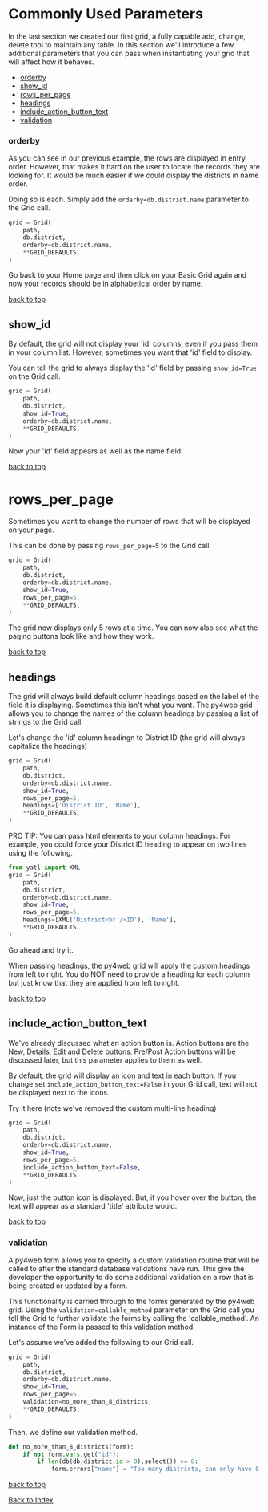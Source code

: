 # Commonly Used Parameters

In the last section we created our first grid, a fully capable add, change, delete tool to maintain any table. In this section we'll introduce a few additional parameters that you can pass when instantiating your grid that will affect how it behaves.

- [orderby](#orderby)
- [show_id](#show_id)
- [rows_per_page](#rows_per_page)
- [headings](#headings)
- [include_action_button_text](#include_action_button_text)
- [validation](#validation)

### orderby
As you can see in our previous example, the rows are displayed in entry order. However, that makes it hard on the user to locate the records they are looking for.  It would be much easier if we could display the districts in name order. 

Doing so is each.  Simply add the `orderby=db.district.name` parameter to the Grid call.

```python
grid = Grid(
    path,
    db.district,
    orderby=db.district.name,
    **GRID_DEFAULTS,
)
```

Go back to your Home page and then click on your Basic Grid again and now your records should be in alphabetical order by name.

[back to top](#commonly-used-parameters)

## show_id
By default, the grid will not display your 'id' columns, even if you pass them in your column list.  However, sometimes you want that 'id' field to display. 

You can tell the grid to always display the 'id' field by passing `show_id=True` on the Grid call.

```python
grid = Grid(
    path,
    db.district,
    show_id=True,
    orderby=db.district.name,
    **GRID_DEFAULTS,
)
```
Now your 'id' field appears as well as the name field.

[back to top](#commonly-used-parameters)

# rows_per_page
Sometimes you want to change the number of rows that will be displayed on your page.

This can be done by passing `rows_per_page=5` to the Grid call.
```python
grid = Grid(
    path,
    db.district,
    orderby=db.district.name,
    show_id=True,
    rows_per_page=5,
    **GRID_DEFAULTS,
)
```
The grid now displays only 5 rows at a time. You can now also see what the paging buttons look like and how they work.

[back to top](#commonly-used-parameters)

## headings
The grid will always build default column headings based on the label of the field it is displaying. Sometimes this isn't what you want. The py4web grid allows you to change the names of the column headings by passing a list of strings to the Grid call.

Let's change the 'id' column headingn to District ID (the grid will always capitalize the headings)

```python
grid = Grid(
    path,
    db.district,
    orderby=db.district.name,
    show_id=True,
    rows_per_page=5,
    headings=['District ID', 'Name'],
    **GRID_DEFAULTS,
)
```
PRO TIP: You can pass html elements to your column headings. For example, you could force your District ID heading to appear on two lines using the following.
```python
from yatl import XML
grid = Grid(
    path,
    db.district,
    orderby=db.district.name,
    show_id=True,
    rows_per_page=5,
    headings=[XML('District<br />ID'), 'Name'],
    **GRID_DEFAULTS,
)
```

Go ahead and try it.

When passing headings, the py4web grid will apply the custom headings from left to right. You do NOT need to provide a heading for each column but just know that they are applied from left to right.

[back to top](#commonly-used-parameters)

## include_action_button_text
We've already discussed what an action button is. Action buttons are the New, Details, Edit and Delete buttons.  Pre/Post Action buttons will be discussed later, but this parameter applies to them as well.

By default, the grid will display an icon and text in each button. If you change set `include_action_button_text=False` in your Grid call, text will not be displayed next to the icons.

Try it here (note we've removed the custom multi-line heading)
```python
grid = Grid(
    path,
    db.district,
    orderby=db.district.name,
    show_id=True,
    rows_per_page=5,
    include_action_button_text=False,
    **GRID_DEFAULTS,
)
```
Now, just the button icon is displayed. But, if you hover over the button, the text will appear as a standard 'title' attribute would.

[back to top](#commonly-used-parameters)

### validation
A py4web form allows you to specify a custom validation routine that will be called to after the standard database validations have run. This give the developer the opportunity to do some additional validation on a row that is being created or updated by a form.

This functionality is carried through to the forms generated by the py4web grid. Using the `validation=callable_method` parameter on the Grid call you tell the Grid to further validate the forms by calling the 'callable_method'. An instance of the Form is passed to this validation method.

Let's assume we've added the following to our Grid call.

```python
grid = Grid(
    path,
    db.district,
    orderby=db.district.name,
    show_id=True,
    rows_per_page=5,
    validation=no_more_than_8_districts,    
    **GRID_DEFAULTS,
)
```
Then, we define our validation method.  
```python
def no_more_than_8_districts(form):
    if not form.vars.get("id"):
        if len(db(db.district.id > 0).select()) >= 8:
            form.errors["name"] = "Too many districts, can only have 8."
```

[back to top](#commonly-used-parameters)

[Back to Index](../README.md)
